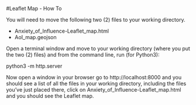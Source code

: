 #Leaflet Map - How To

You will need to move the following two (2) files to your working directory.

* Anxiety_of_Influence-Leaflet_map.html
* AoI_map.geojson

Open a terminal window and move to your working directory (where you put the two (2) files) and from the command line, run (for Python3):

python3 -m http.server

Now open a window in your browser go to http://localhost:8000 and you should see a list of all the files in your working directory, including the files you’ve just placed there, click on Anxiety_of_Influence-Leaflet_map.html and you should see the Leaflet map.
